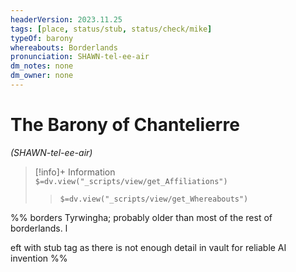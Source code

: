 ```yaml
---
headerVersion: 2023.11.25
tags: [place, status/stub, status/check/mike]
typeOf: barony
whereabouts: Borderlands
pronunciation: SHAWN-tel-ee-air
dm_notes: none
dm_owner: none
---
```

# The Barony of Chantelierre
*(SHAWN-tel-ee-air)*
>[!info]+ Information  
> `$=dv.view("_scripts/view/get_Affiliations")`  
>> `$=dv.view("_scripts/view/get_Whereabouts")`

%% borders Tyrwingha; probably older than most of the rest of borderlands. l

eft with stub tag as there is not enough detail in vault for reliable AI invention %%
